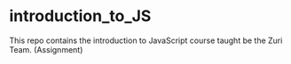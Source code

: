 # introduction_to_JS
This repo contains the introduction to JavaScript course taught be the Zuri Team. (Assignment)
